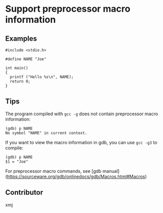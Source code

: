 # Support preprocessor macro information

## Examples

	#include <stdio.h>
	
	#define NAME "Joe"
	
	int main()
	{
	  printf ("Hello %s\n", NAME);
	  return 0;
	}

## Tips

The program compiled with `gcc -g` does not contain preprocessor macro information:

	(gdb) p NAME
	No symbol "NAME" in current context.

If you want to view the macro information in gdb, you can use `gcc -g3` to compile:

	(gdb) p NAME
	$1 = "Joe"

For preprocessor macro commands, see [gdb manual] (https://sourceware.org/gdb/onlinedocs/gdb/Macros.html#Macros)

## Contributor

xmj

